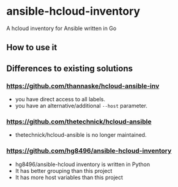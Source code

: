 # ansible-hcloud-inventory
A hcloud inventory for Ansible written in Go

## How to use it
## Differences to existing solutions

### https://github.com/thannaske/hcloud-ansible-inv

* you have direct access to all labels.
* you have an alternative/additional `--host` parameter.

### https://github.com/thetechnick/hcloud-ansible

* thetechnick/hcloud-ansible is no longer maintained.

### https://github.com/hg8496/ansible-hcloud-inventory

* hg8496/ansible-hcloud inventory is written in Python
* It has better grouping than this project
* It has more host variables than this project